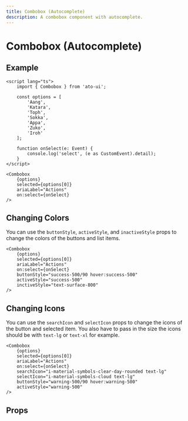 ```yaml
---
title: Combobox (Autocomplete)
description: A combobox component with autocomplete.
---
```


<script>
    import PropsTable from './PropsTable.svelte';
    import docs from '$lib/components/combobox/Combobox.svelte?raw&sveld';
    import Combobox from '$lib/components/combobox/Combobox.svelte';

    const options = [
		'Aang',
		'Katara',
		'Toph',
		'Sokka',
		'Appa',
		'Zuko',
		'Iroh',
		'Momo'
	];
</script>

# Combobox (Autocomplete)

## Example

<Usage padding="pt-2 pb-62">
    <Combobox
		{options}
		selected={options[0]}
		ariaLabel="Actions"
		searchIcon="text-xl i-material-symbols-search-check-rounded"
		selectIcon="text-xl i-material-symbols-check-small-rounded"
	/>
</Usage>

```svelte
<script lang="ts">
	import { Combobox } from 'ato-ui';

	const options = [
		'Aang',
		'Katara',
		'Toph',
		'Sokka',
		'Appa',
		'Zuko',
		'Iroh'
	];

	function onSelect(e: Event) {
		console.log('select', (e as CustomEvent).detail);
	}
</script>

<Combobox
    {options}
    selected={options[0]}
    ariaLabel="Actions"
    on:select={onSelect}
/>
```

## Changing Colors

You can use the `buttonStyle`, `activeStyle`, and `inactiveStyle` props to change the colors of the buttons and list items.

<Usage padding="pt-2 pb-62">
    <Combobox
		{options}
		selected={options[0]}
		ariaLabel="Actions"
        buttonStyle="success-500/90 hover:success-500"
		activeStyle="success-500"
	/>
</Usage>

```svelte
<Combobox
    {options}
    selected={options[0]}
    ariaLabel="Actions"
    on:select={onSelect}
    buttonStyle="success-500/90 hover:success-500"
	activeStyle="success-500"
    inctiveStyle="text-surface-800"
/>
```

## Changing Icons

You can use the `searchIcon` and `selectIcon` props to change the icons of the button and selected item. You also have to pass in the size the icons should be with `text-lg` or `text-xl` for example.

<Usage padding="pt-2 pb-62">
    <Combobox
		{options}
		selected={options[0]}
		ariaLabel="Actions"
        searchIcon="i-material-symbols-clear-day-rounded text-lg"
		selectIcon="i-material-symbols-cloud text-lg"
		buttonStyle="warning-500/90 hover:warning-500"
		activeStyle="warning-500"
	/>
</Usage>

```svelte
<Combobox
    {options}
    selected={options[0]}
    ariaLabel="Actions"
    on:select={onSelect}
    searchIcon="i-material-symbols-clear-day-rounded text-lg"
    selectIcon="i-material-symbols-cloud text-lg"
    buttonStyle="warning-500/90 hover:warning-500"
    activeStyle="warning-500"
/>
```

## Props

<PropsTable props={docs.props} />